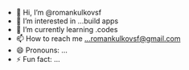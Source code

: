 - 👋 Hi, I’m @romankulkovsf
- 👀 I’m interested in ...build apps 
- 🌱 I’m currently learning .codes
- 📫 How to reach me ...romankulkovsf@gmail.com
- 😄 Pronouns: ...
- ⚡ Fun fact: ...

<!---
romankulkovsf/romankulkovsf is a ✨ special ✨ repository because its `README.md` (this file) appears on your GitHub profile.
You can click the Preview link to take a look at your changes.
--->
